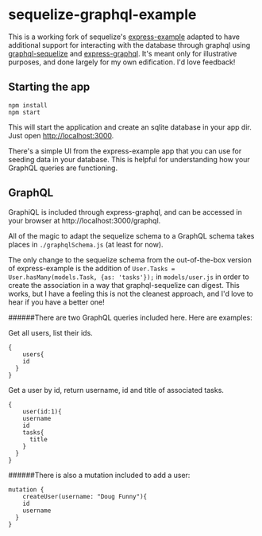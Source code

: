 # sequelize-graphql-example

This is a working fork of sequelize's [express-example](https://github.com/sequelize/express-example) adapted to have additional support for interacting with the database through graphql using [graphql-sequelize](https://github.com/mickhansen/graphql-sequelize) and [express-graphql](https://github.com/graphql/express-graphql). It's meant only for illustrative purposes, and done largely for my own edification. I'd love feedback!

## Starting the app

```
npm install
npm start
```

This will start the application and create an sqlite database in your app dir.
Just open [http://localhost:3000](http://localhost:3000).

There's a simple UI from the express-example app that you can use for seeding data in your database. This is helpful for understanding how your GraphQL queries are functioning.


## GraphQL

GraphiQL is included through express-graphql, and can be accessed in your browser at http://localhost:3000/graphql.

All of the magic to adapt the sequelize schema to a GraphQL schema takes places in `./graphqlSchema.js` (at least for now).

The only change to the sequelize schema from the out-of-the-box version of express-example is the addition of `User.Tasks = User.hasMany(models.Task, {as: 'tasks'});` in `models/user.js` in order to create the association in a way that graphql-sequelize can digest. This works, but I have a feeling this is not the cleanest approach, and I'd love to hear if you have a better one!

######There are two GraphQL queries included here. Here are examples:

Get all users, list their ids.
```
{
	users{
    id
  }  
}
```

Get a user by id, return username, id and title of associated tasks.
```
{
	user(id:1){
    username
    id
    tasks{
      title
    }
  }  
}
```

######There is also a mutation included to add a user:

```
mutation {
	createUser(username: "Doug Funny"){
    id
    username
  }
}
```
